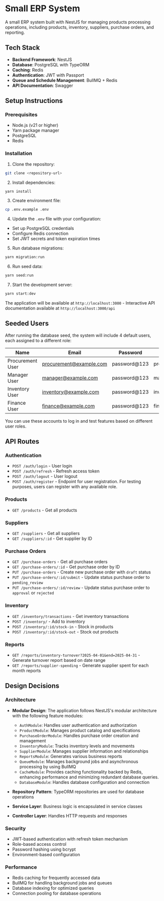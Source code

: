 # Small ERP System

A small ERP system built with NestJS for managing products processing operations, including products, inventory, suppliers, purchase orders, and reporting.

## Tech Stack

- **Backend Framework**: NestJS
- **Database**: PostgreSQL with TypeORM
- **Caching**: Redis
- **Authentication**: JWT with Passport
- **Queue and Schedule Management**: BullMQ + Redis
- **API Documentation**: Swagger

## Setup Instructions

### Prerequisites

- Node.js (v21 or higher)
- Yarn package manager
- PostgreSQL
- Redis

### Installation

1. Clone the repository:
```bash
git clone <repository-url>
```

2. Install dependencies:
```bash
yarn install
```

3. Create environment file:
```bash
cp .env.example .env
```

4. Update the `.env` file with your configuration:
- Set up PostgreSQL credentials
- Configure Redis connection
- Set JWT secrets and token expiration times

5. Run database migrations:
```bash
yarn migration:run
```

6. Run seed data:
```bash
yarn seed:run
```

7. Start the development server:
```bash
yarn start:dev
```

The application will be available at `http://localhost:3000` - Interactive API documentation available at `http://localhost:3000/api`

## Seeded Users

After running the database seed, the system will include 4 default users, each assigned to a different role:

| Name               | Email                    | Password      | Role         |
|--------------------|---------------------------|----------------|--------------|
| Procurement User   | procurement@example.com   | password@123    | procurement  |
| Manager User       | manager@example.com       | password@123    | manager      |
| Inventory User     | inventory@example.com     | password@123    | inventory    |
| Finance User       | finance@example.com       | password@123    | finance      |


You can use these accounts to log in and test features based on different user roles.

## API Routes

### Authentication
- `POST /auth/login` - User login
- `POST /auth/refresh` - Refresh access token
- `POST /auth/logout` - User logout
- `POST /auth/register` - Endpoint for user registration. For testing purposes, users can register with any available role.

### Products
- `GET /products` - Get all products

### Suppliers
- `GET /suppliers` - Get all suppliers
- `GET /suppliers/:id` - Get supplier by ID

### Purchase Orders
- `GET /purchase-orders` - Get all purchase orders
- `GET /purchase-orders/:id` - Get purchase order by ID
- `PUT /purchase-orders` - Create new purchase order with `draft` status
- `PUT /purchase-orders/:id/submit` - Update status purchase order to `pending_review`
- `PUT /purchase-orders/:id/review` - Update status purchase order to `approval` or `rejected`

### Inventory
- `GET /inventory/transactions` - Get inventory transactions
- `POST /inventory/` - Add to inventory
- `POST /inventory/:id/stock-in` - Stock in products
- `POST /inventory/:id/stock-out` - Stock out products

### Reports
- `GET /reports/inventory-turnover?2025-04-01&end=2025-04-31` - Generate turnover report based on date range
- `GET /reports/supplier-spending` - Generate supplier spent for each month reports
## Design Decisions

### Architecture
- **Modular Design**: The application follows NestJS's modular architecture with the following feature modules:
  - `AuthModule`: Handles user authentication and authorization
  - `ProductModule`: Manages product catalog and specifications
  - `PurchaseOrderModule`: Handles purchase order creation and management
  - `InventoryModule`: Tracks inventory levels and movements
  - `SupplierModule`: Manages supplier information and relationships
  - `ReportsModule`: Generates various business reports
  - `QueueModule`: Manages background jobs and asynchronous processing by using BullMQ
  - `CacheModule`: Provides caching functionality backed by Redis, enhancing performance and minimizing redundant database queries.
  - `DatabaseModule`: Handles database configuration and connection

- **Repository Pattern**: TypeORM repositories are used for database operations
- **Service Layer**: Business logic is encapsulated in service classes
- **Controller Layer**: Handles HTTP requests and responses

### Security
- JWT-based authentication with refresh token mechanism
- Role-based access control
- Password hashing using bcrypt
- Environment-based configuration

### Performance
- Redis caching for frequently accessed data
- BullMQ for handling background jobs and queues
- Database indexing for optimized queries
- Connection pooling for database operations